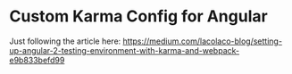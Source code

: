# Custom Karma Config for Angular

Just following the article here:
https://medium.com/lacolaco-blog/setting-up-angular-2-testing-environment-with-karma-and-webpack-e9b833befd99
